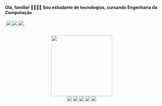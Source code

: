                              

<div>
 <h4>Olá, família! 👋💖✨🦋 Sou estudante de tecnologias, cursando Engenharia da Computação</h4>
<!--  <img src="https://user-images.githubusercontent.com/55593325/169933156-f4b2cd36-2dce-461a-a28f-49943637def8.png" width="200px" height="200px"> -->
</div>

<div align="start">
  <a href="https://open.spotify.com/user/ez010jh8jfju7tfuuwifkygmj?si=ef3372e194f945bc" alt="Spotify">
    <img scr="https://img.shields.io/badge/Spotify-1ED760?style=for-the-badge&logo=spotify&logoColor=white">
</a>
  <a href="https://www.linkedin.com/in/marina-melo-9728331a7/" alt="Linkedin" target="_blank">
    <img src="https://img.shields.io/badge/-Linkedin-0e76a8?style=for-the-badge&logo=Linkedin&logoColor=white&link=https://www.linkedin.com/in/marina-melo-9728331a7/" />   </a>
  <a href="https://www.instagram.com/mariiinamelo/" alt="Instagram" target="_blank">
  <img src="https://img.shields.io/badge/-Instagram-DF0174?style=for-the-badge&logo=instagram&logoColor=white&link=https://www.instagram.com/mariiinamelo/"/>
  </a>
  <a href="https://twitter.com/definindochata" alt="Twitter" target="_blank">
    <img src="https://camo.githubusercontent.com/0bd066115a3d5d3b06c206ac73e483bc237e6ff7c61f9ba3262e683581de9718/68747470733a2f2f696d672e736869656c64732e696f2f7374617469632f76313f7374796c653d666f722d7468652d6261646765266d6573736167653d5477697474657226636f6c6f723d314441314632266c6f676f3d54776974746572266c6f676f436f6c6f723d464646464646266c6162656c3d">
  </a>
  <a href="https://open.spotify.com/user/ez010jh8jfju7tfuuwifkygmj?si=ef3372e194f945bc" alt="Spotify">
    <img scr="https://img.shields.io/badge/Spotify-1ED760?style=for-the-badge&logo=spotify&logoColor=white">
</a>
</div>  

  
##

<div align="center">
  <img src="https://49.media.tumblr.com/fb9f6d357802fba67a79e5fe85dca5a4/tumblr_o2gfdoO6Ig1v6g28go1_500.gif" width="200px"/>
</div>

<div align="center">
  <img src="https://img.shields.io/badge/c-%2300599C.svg?style=for-the-badge&logo=c&logoColor=white">
  <img src="https://img.shields.io/badge/css3-%231572B6.svg?style=for-the-badge&logo=css3&logoColor=white">
  <img src="https://img.shields.io/badge/html5-%23E34F26.svg?style=for-the-badge&logo=html5&logoColor=white">
  <img src="https://img.shields.io/badge/javascript-%23323330.svg?style=for-the-badge&logo=javascript&logoColor=%23F7DF1E">
  <img src="https://img.shields.io/badge/typescript-%23007ACC.svg?style=for-the-badge&logo=typescript&logoColor=white">
</div>



